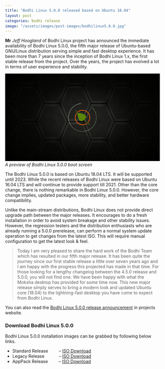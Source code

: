 ```yaml
---
title: "Bodhi Linux 5.0.0 released based on Ubuntu 18.04"
layout: post
categories: bodhi release
image: "/assets/images/post-images/bodhilinux5.0.0.jpg"
---
```


**Mr** *Jeff Hoogland* of Bodhi Linux project has announced the immediate availability of Bodhi Linux 5.0.0, the fifth major release of Ubuntu-based GNU/Linux distribution serving simple and fast desktop experience. It has been more than 7 years since the inception of Bodhi Linux 1.x, the first stable release from the project. Over the years, the project has evolved a lot in terms of user experience and stability.

![A preview of Bodhi Linux 5.0.0 clean desktop](/assets/images/post-images/bodhilinux5.0.0.jpg)
*A preview of Bodhi Linux 5.0.0 boot screen*

The Bodhi Linux 5.0.0 is based on Ubuntu 18.04 LTS. It will be supported until 2023. While the recent releases of Bodhi Linux were based on Ubuntu 16.04 LTS and will continue to provide support till 2021. Other than the core change, there is nothing remarkable in Bodhi Linux 5.0.0. However, the core change implies, updated packages, more stability, and better hardware compatibility.

Unlike the main-stream distributions, Bodhi Linux does not provide direct upgrade path between the major releases. It encourages to do a fresh installation in order to avoid system breakage and other stability issues. However, the regression testers and the distribution enthusiasts who are already running a 5.0.0 prerelease, can perform a normal system update operation to get changes from the latest ISO. This will require manual configuration to get the latest look & feel.

> Today I am very pleased to share the hard work of the Bodhi Team which has resulted in our fifth major release. It has been quite the journey since our first stable release a little over seven years ago and I am happy with the progress this projected has made in that time.
For those looking for a lengthy changelog between the 4.5.0 release and 5.0.0, you will not find one. We have been happy with what the Moksha desktop has provided for some time now. This new major release simply serves to bring a modern look and updated Ubuntu core (18.04) to the lightning-fast desktop you have come to expect from Bodhi Linux.

You can also read the [Bodhi Linux 5.0.0 release announcement](https://www.bodhilinux.com/2018/08/22/bodhi-linux-5-0-0-released/) in projects website.

### Download Bodhi Linux 5.0.0
Bodhi Linux 5.0.0 installation images can be grabbed by following below links.
<ul>
<li>Standard Release &nbsp; &nbsp; &nbsp; &nbsp; –&nbsp;<a href="https://sourceforge.net/projects/bodhilinux/files/5.0.0/bodhi-5.0.0-64.iso/download">ISO Download</a></li>
<li>Legacy Release&nbsp; &nbsp; &nbsp; &nbsp; &nbsp; &nbsp; –&nbsp;<a href="https://sourceforge.net/projects/bodhilinux/files/5.0.0/bodhi-5.0.0-legacy.iso/download">ISO Download</a></li>
<li>AppPack Release&nbsp; &nbsp; &nbsp; &nbsp; &nbsp;–&nbsp;<a href="https://sourceforge.net/projects/bodhilinux/files/5.0.0/bodhi-5.0.0-appack-64.iso/download">ISO Download</a></li>
</ul>
